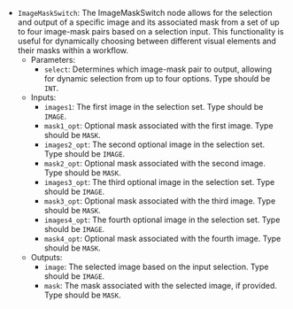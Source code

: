 - `ImageMaskSwitch`: The ImageMaskSwitch node allows for the selection and output of a specific image and its associated mask from a set of up to four image-mask pairs based on a selection input. This functionality is useful for dynamically choosing between different visual elements and their masks within a workflow.
    - Parameters:
        - `select`: Determines which image-mask pair to output, allowing for dynamic selection from up to four options. Type should be `INT`.
    - Inputs:
        - `images1`: The first image in the selection set. Type should be `IMAGE`.
        - `mask1_opt`: Optional mask associated with the first image. Type should be `MASK`.
        - `images2_opt`: The second optional image in the selection set. Type should be `IMAGE`.
        - `mask2_opt`: Optional mask associated with the second image. Type should be `MASK`.
        - `images3_opt`: The third optional image in the selection set. Type should be `IMAGE`.
        - `mask3_opt`: Optional mask associated with the third image. Type should be `MASK`.
        - `images4_opt`: The fourth optional image in the selection set. Type should be `IMAGE`.
        - `mask4_opt`: Optional mask associated with the fourth image. Type should be `MASK`.
    - Outputs:
        - `image`: The selected image based on the input selection. Type should be `IMAGE`.
        - `mask`: The mask associated with the selected image, if provided. Type should be `MASK`.
